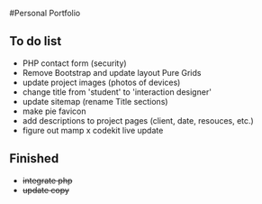 #Personal Portfolio

## To do list

- PHP contact form (security)
- Remove Bootstrap and update layout Pure Grids
- update project images (photos of devices)
- change title from 'student' to 'interaction designer'
- update sitemap (rename Title sections)
- make pie favicon
- add descriptions to project pages (client, date, resouces, etc.)
- figure out mamp x codekit live update

## Finished
- ~~integrate php~~
- ~~update copy~~
